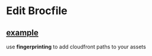 # Edit Brocfile

## [example](https://github.com/ghedamat/ember-deploy-demo/blob/master/edd-cli/Brocfile.js)

use **fingerprinting** to add cloudfront paths to your assets
